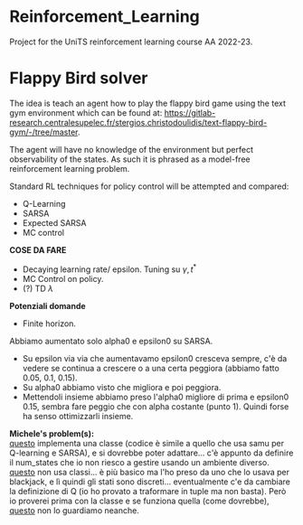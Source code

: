 # Reinforcement_Learning
Project for the UniTS reinforcement learning course AA 2022-23.

# Flappy Bird solver
The idea is teach an agent how to play the flappy bird game using the text gym environment which can be found at: https://gitlab-research.centralesupelec.fr/stergios.christodoulidis/text-flappy-bird-gym/-/tree/master.

The agent will have no knowledge of the environment but perfect observability of the states. As such it is phrased as a model-free reinforcement learning problem. 

Standard RL techniques for policy control will be attempted and compared:
- Q-Learning
- SARSA
- Expected SARSA
- MC control

**COSE DA FARE**
- Decaying learning rate/ epsilon. Tuning su $\gamma, t^*$
- MC Control on policy.
- (?) TD $\lambda$

**Potenziali domande**
- Finite horizon.

Abbiamo aumentato solo alpha0 e epsilon0 su SARSA.
- Su epsilon via via che aumentavamo epsilon0 cresceva sempre, c'è da vedere se continua a crescere o a una certa peggiora (abbiamo fatto 0.05, 0.1, 0.15).
- Su alpha0 abbiamo visto che migliora e poi peggiora.
- Mettendoli insieme abbiamo preso l'alpha0 migliore di prima e epsilon0 0.15, sembra fare peggio che con alpha costante (punto 1). Quindi forse ha senso ottimizzarli insieme.


**Michele's problem(s):** \
[questo](Class-FV-MC-Control.ipynb) implementa una classe (codice è simile a quello che usa samu per Q-learning e SARSA), e si dovrebbe poter adattare... c'è appunto da definire il num_states che io non riesco a gestire usando un ambiente diverso. \
[questo](FV-MC-control.ipynb) non usa classi... è più basico ma l'ho preso da uno che lo usava per blackjack, e lì quindi gli stati sono discreti... eventualmente c'e da cambiare la definizione di Q (io ho provato a traformare in tuple ma non basta). Però io proverei prima con la classe e se funziona quella (come dovrebbe), [questo](FV-MC-control.ipynb) non lo guardiamo neanche.
